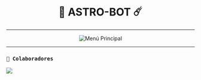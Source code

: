 <h1 align="center">🚀 ASTRO-BOT ☄️</h1>

---
<p align="center">
  <img src="https://files.catbox.moe/64kqi9.jpg" alt="Menú Principal">
</p>  

---

### **`🌟 Colaboradores`**
<a href="https://github.com/deylinqff/astro-bot/graphs/contributors">
<img src="https://contrib.rocks/image?repo=deylinqff/astro-bot" /> 
</a>